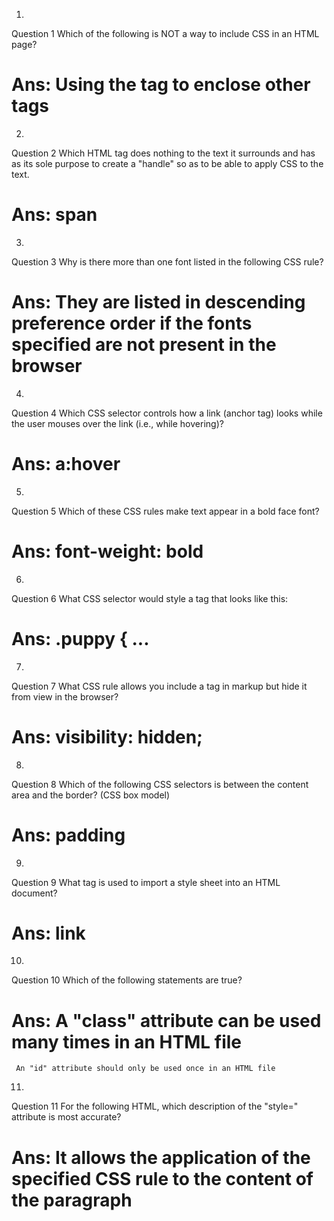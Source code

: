 1.
Question 1
Which of the following is NOT a way to include CSS in an HTML page?
# Ans: Using the <font> tag to enclose other tags

2.
Question 2
Which HTML tag does nothing to the text it surrounds and has as its sole purpose to create a "handle" so as to be able to apply CSS to the text.
# Ans: span

3.
Question 3
Why is there more than one font listed in the following CSS rule?
# Ans: They are listed in descending preference order if the fonts specified are not present in the browser

4.
Question 4
Which CSS selector controls how a link (anchor tag) looks while the user mouses over the link (i.e., while hovering)?
# Ans: a:hover

5.
Question 5
Which of these CSS rules make text appear in a bold face font?
# Ans: font-weight: bold

6.
Question 6
What CSS selector would style a tag that looks like this:
# Ans: .puppy { ...

7.
Question 7
What CSS rule allows you include a tag in markup but hide it from view in the browser?
# Ans: visibility: hidden;

8.
Question 8
Which of the following CSS selectors is between the content area and the border? (CSS box model)
# Ans: padding

9.
Question 9
What tag is used to import a style sheet into an HTML document?
# Ans: link

10.
Question 10
Which of the following statements are true?
# Ans: A "class" attribute can be used many times in an HTML file
     An "id" attribute should only be used once in an HTML file

11.
Question 11
For the following HTML, which description of the "style=" attribute is most accurate?
# Ans: It allows the application of the specified CSS rule to the content of the paragraph
